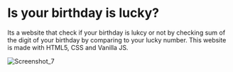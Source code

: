 # Is your birthday is lucky?
Its a website that check if your birthday is lukcy or not by checking sum of the digit of your birthday by comparing to your lucky number.
This website is made with HTML5, CSS and Vanilla JS.
 
![Screenshot_7](https://user-images.githubusercontent.com/73245914/180165879-657c009b-100b-4816-b1b5-10b63824eb9f.jpg)
